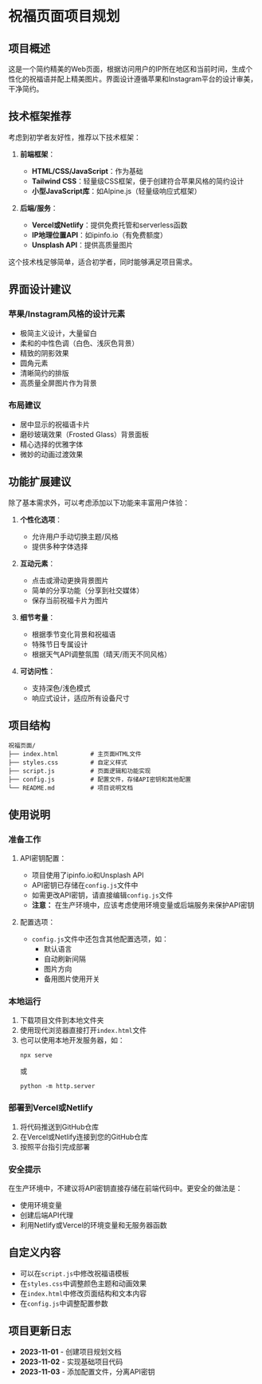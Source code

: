 # 祝福页面项目规划

## 项目概述

这是一个简约精美的Web页面，根据访问用户的IP所在地区和当前时间，生成个性化的祝福语并配上精美图片。界面设计遵循苹果和Instagram平台的设计审美，干净简约。

## 技术框架推荐

考虑到初学者友好性，推荐以下技术框架：

1. **前端框架**：
   - **HTML/CSS/JavaScript**：作为基础
   - **Tailwind CSS**：轻量级CSS框架，便于创建符合苹果风格的简约设计
   - **小型JavaScript库**：如Alpine.js（轻量级响应式框架）

2. **后端/服务**：
   - **Vercel或Netlify**：提供免费托管和serverless函数
   - **IP地理位置API**：如ipinfo.io（有免费额度）
   - **Unsplash API**：提供高质量图片

这个技术栈足够简单，适合初学者，同时能够满足项目需求。

## 界面设计建议

### 苹果/Instagram风格的设计元素
- 极简主义设计，大量留白
- 柔和的中性色调（白色、浅灰色背景）
- 精致的阴影效果
- 圆角元素
- 清晰简约的排版
- 高质量全屏图片作为背景

### 布局建议
- 居中显示的祝福语卡片
- 磨砂玻璃效果（Frosted Glass）背景面板
- 精心选择的优雅字体
- 微妙的动画过渡效果

## 功能扩展建议

除了基本需求外，可以考虑添加以下功能来丰富用户体验：

1. **个性化选项**：
   - 允许用户手动切换主题/风格
   - 提供多种字体选择

2. **互动元素**：
   - 点击或滑动更换背景图片
   - 简单的分享功能（分享到社交媒体）
   - 保存当前祝福卡片为图片

3. **细节考量**：
   - 根据季节变化背景和祝福语
   - 特殊节日专属设计
   - 根据天气API调整氛围（晴天/雨天不同风格）

4. **可访问性**：
   - 支持深色/浅色模式
   - 响应式设计，适应所有设备尺寸

## 项目结构

```
祝福页面/
├── index.html         # 主页面HTML文件
├── styles.css         # 自定义样式
├── script.js          # 页面逻辑和功能实现
├── config.js          # 配置文件，存储API密钥和其他配置
└── README.md          # 项目说明文档
```

## 使用说明

### 准备工作

1. API密钥配置：
   - 项目使用了ipinfo.io和Unsplash API
   - API密钥已存储在`config.js`文件中
   - 如需更改API密钥，请直接编辑`config.js`文件
   - **注意：** 在生产环境中，应该考虑使用环境变量或后端服务来保护API密钥

2. 配置选项：
   - `config.js`文件中还包含其他配置选项，如：
     - 默认语言
     - 自动刷新间隔
     - 图片方向
     - 备用图片使用开关

### 本地运行

1. 下载项目文件到本地文件夹
2. 使用现代浏览器直接打开`index.html`文件
3. 也可以使用本地开发服务器，如：
   ```
   npx serve
   ```
   或
   ```
   python -m http.server
   ```

### 部署到Vercel或Netlify

1. 将代码推送到GitHub仓库
2. 在Vercel或Netlify连接到您的GitHub仓库
3. 按照平台指引完成部署

### 安全提示

在生产环境中，不建议将API密钥直接存储在前端代码中。更安全的做法是：
- 使用环境变量
- 创建后端API代理
- 利用Netlify或Vercel的环境变量和无服务器函数

## 自定义内容

- 可以在`script.js`中修改祝福语模板
- 在`styles.css`中调整颜色主题和动画效果
- 在`index.html`中修改页面结构和文本内容
- 在`config.js`中调整配置参数

## 项目更新日志

- **2023-11-01** - 创建项目规划文档
- **2023-11-02** - 实现基础项目代码
- **2023-11-03** - 添加配置文件，分离API密钥 